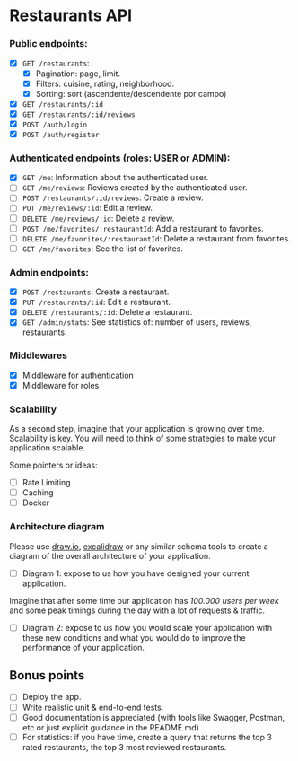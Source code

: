 # Restaurants API

### Public endpoints:
- [x] `GET /restaurants`:
    - [x] Pagination: page, limit.
	- [x] Filters: cuisine, rating, neighborhood.
	- [x] Sorting: sort (ascendente/descendente por campo)
- [x] `GET /restaurants/:id`
- [x] `GET /restaurants/:id/reviews`
- [x] `POST /auth/login`
- [x] `POST /auth/register`

### Authenticated endpoints (roles: USER or ADMIN):
- [x] `GET /me`: Information about the authenticated user.
- [ ] `GET /me/reviews`: Reviews created by the authenticated user.
- [ ] `POST /restaurants/:id/reviews`: Create a review.
- [ ] `PUT /me/reviews/:id`: Edit a review.
- [ ] `DELETE /me/reviews/:id`: Delete a review.
- [ ] `POST /me/favorites/:restaurantId`: Add a restaurant to favorites.
- [ ] `DELETE /me/favorites/:restaurantId`: Delete a restaurant from favorites.
- [ ] `GET /me/favorites`: See the list of favorites.

### Admin endpoints:
- [X] `POST /restaurants`: Create a restaurant.
- [X] `PUT /restaurants/:id`: Edit a restaurant.
- [X] `DELETE /restaurants/:id`: Delete a restaurant.
- [X] `GET /admin/stats`: See statistics of: number of users, reviews, restaurants.

### Middlewares    

- [x] Middleware for authentication
- [x] Middleware for roles

### Scalability

As a second step, imagine that your application is growing over time. Scalability is key.
You will need to think of some strategies to make your application scalable. 

Some pointers or ideas:

- [ ] Rate Limiting
- [ ] Caching
- [ ] Docker

### Architecture diagram

Please use [draw.io](https://draw.io), [excalidraw](https://excalidraw.com) or any similar schema tools to create a diagram of the overall architecture of your application.

- [ ] Diagram 1: expose to us how you have designed your current application.

Imagine that after some time our application has *100.000 users per week* and some peak timings during the day with a lot of requests & traffic. 

- [ ] Diagram 2: expose to us how you would scale your application with these new conditions and what you would do to improve the performance of your application.

## Bonus points

- [ ] Deploy the app.
- [ ] Write realistic unit & end-to-end tests.
- [ ] Good documentation is appreciated (with tools like Swagger, Postman, etc or just explicit guidance in the README.md)
- [ ] For statistics: if you have time, create a query that returns the top 3 rated restaurants, the top 3 most reviewed restaurants.